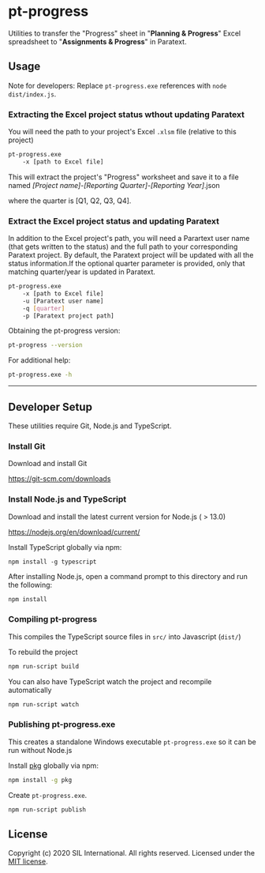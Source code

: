 
# pt-progress
Utilities to transfer the "Progress" sheet in "**Planning & Progress**" Excel spreadsheet to "**Assignments & Progress**" in Paratext.

## Usage
Note for developers: Replace `pt-progress.exe` references with `node dist/index.js`.

### Extracting the Excel project status wthout updating Paratext
You will need the path to your project's Excel `.xlsm` file (relative to this project)

```bash
pt-progress.exe
    -x [path to Excel file]
```

This will extract the project's "Progress" worksheet and save it to a file named
*[Project name]*-*[Reporting Quarter]*-*[Reporting Year]*.json 

where the quarter is [Q1, Q2, Q3, Q4].

### Extract the Excel project status and updating Paratext
In addition to the Excel project's path, you will need a Parartext user name (that gets written to the status) and 
the full path to your corresponding Paratext project. By default,
the Paratext project will be updated with all the status information.If the optional quarter parameter is provided, only that matching quarter/year is updated in Paratext.

```bash
pt-progress.exe
    -x [path to Excel file] 
    -u [Paratext user name] 
    -q [quarter] 
    -p [Paratext project path]
````

Obtaining the pt-progress version:
```bash
pt-progress --version
```

For additional help:
```bash
pt-progress.exe -h
```

------------------

## Developer Setup
These utilities require Git, Node.js and TypeScript.

### Install Git
Download and install Git

https://git-scm.com/downloads

### Install Node.js and TypeScript
Download and install the latest current version for Node.js ( > 13.0)

https://nodejs.org/en/download/current/

Install TypeScript globally via npm:
```
npm install -g typescript
```

After installing Node.js, open a command prompt to this directory and run the following:
```bash
npm install
```

### Compiling pt-progress
This compiles the TypeScript source files in `src/` into Javascript (`dist/`)

To rebuild the project
```bash
npm run-script build
```

You can also have TypeScript watch the project and recompile automatically
```bash
npm run-script watch
```

### Publishing pt-progress.exe
This creates a standalone Windows executable `pt-progress.exe` so it can be run without Node.js

Install [pkg](https://www.npmjs.com/package/pkg) globally via npm:
```bash
npm install -g pkg
```

Create `pt-progress.exe`.
```bash
npm run-script publish
```

## License
Copyright (c) 2020 SIL International. All rights reserved.
Licensed under the [MIT license](LICENSE).